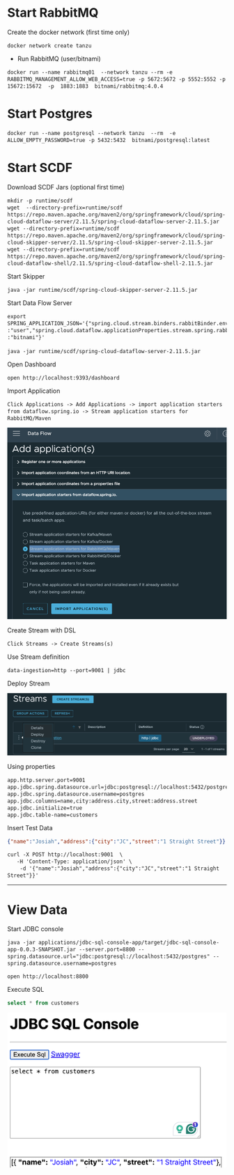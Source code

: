 
# Start RabbitMQ

Create the docker network (first time only)

```shell
docker network create tanzu
```


- Run RabbitMQ (user/bitnami)
```shell
docker run --name rabbitmq01  --network tanzu --rm -e RABBITMQ_MANAGEMENT_ALLOW_WEB_ACCESS=true -p 5672:5672 -p 5552:5552 -p 15672:15672  -p  1883:1883  bitnami/rabbitmq:4.0.4 
```

# Start Postgres


```shell
docker run --name postgresql --network tanzu  --rm  -e ALLOW_EMPTY_PASSWORD=true -p 5432:5432  bitnami/postgresql:latest
```


# Start SCDF


Download SCDF Jars (optional first time)

```shell
mkdir -p runtime/scdf
wget  --directory-prefix=runtime/scdf https://repo.maven.apache.org/maven2/org/springframework/cloud/spring-cloud-dataflow-server/2.11.5/spring-cloud-dataflow-server-2.11.5.jar
wget --directory-prefix=runtime/scdf https://repo.maven.apache.org/maven2/org/springframework/cloud/spring-cloud-skipper-server/2.11.5/spring-cloud-skipper-server-2.11.5.jar
wget --directory-prefix=runtime/scdf https://repo.maven.apache.org/maven2/org/springframework/cloud/spring-cloud-dataflow-shell/2.11.5/spring-cloud-dataflow-shell-2.11.5.jar
```


Start Skipper
```shell
java -jar runtime/scdf/spring-cloud-skipper-server-2.11.5.jar
```


Start Data Flow Server 
```shell
export SPRING_APPLICATION_JSON='{"spring.cloud.stream.binders.rabbitBinder.environment.spring.rabbitmq.username":"user","spring.cloud.stream.binders.rabbitBinder.environment.spring.rabbitmq.password":"bitnami","spring.rabbitmq.username":"user","spring.rabbitmq.password":"bitnami","spring.cloud.dataflow.applicationProperties.stream.spring.rabbitmq.username" :"user","spring.cloud.dataflow.applicationProperties.stream.spring.rabbitmq.password" :"bitnami"}'

java -jar runtime/scdf/spring-cloud-dataflow-server-2.11.5.jar
```


Open Dashboard

```shell
open http://localhost:9393/dashboard
```


Import Application

    Click Applications -> Add Applications -> import application starters from dataflow.spring.io -> Stream application starters for RabbitMQ/Maven

![import-rabbit-apps.png](images/import-rabbit-apps.png)


Create Stream with DSL

    Click Streams -> Create Streams(s)


Use Stream definition

```shell
data-ingestion=http --port=9001 | jdbc
```

Deploy Stream 

![Deploy-Stream.png](images/Deploy-Stream.png)

Using properties

```properties
app.http.server.port=9001
app.jdbc.spring.datasource.url=jdbc:postgresql://localhost:5432/postgres
app.jdbc.spring.datasource.username=postgres
app.jdbc.columns=name,city:address.city,street:address.street
app.jdbc.initialize=true
app.jdbc.table-name=customers
```

Insert Test Data
```json
{"name":"Josiah","address":{"city":"JC","street":"1 Straight Street"}}
```

```shell
curl -X POST http://localhost:9001  \
   -H 'Content-Type: application/json' \
    -d '{"name":"Josiah","address":{"city":"JC","street":"1 Straight Street"}}'
```


---------------

# View Data

Start JDBC console

```shell
java -jar applications/jdbc-sql-console-app/target/jdbc-sql-console-app-0.0.3-SNAPSHOT.jar --server.port=8800 --spring.datasource.url="jdbc:postgresql://localhost:5432/postgres" --spring.datasource.username=postgres
```

```shell
open http://localhost:8800
```

Execute SQL

```sql
select * from customers
```

![jdbc-console.png](images/jdbc-console.png)